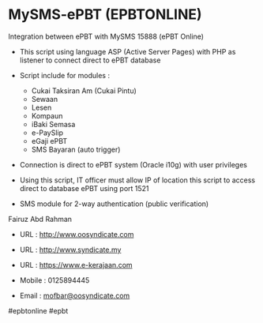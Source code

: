MySMS-ePBT (EPBTONLINE)
==========

Integration between ePBT with MySMS 15888 (ePBT Online)

- This script using language ASP (Active Server Pages) with PHP as listener to connect direct to ePBT database

- Script include for modules :

    - Cukai Taksiran Am (Cukai Pintu)
    - Sewaan
    - Lesen
    - Kompaun
    - iBaki Semasa
    - e-PaySlip
    - eGaji ePBT
    - SMS Bayaran (auto trigger)

- Connection is direct to ePBT system (Oracle i10g) with user privileges

- Using this script, IT officer must allow IP of location this script to access direct to database ePBT using port 1521

- SMS module for 2-way authentication (public verification)

Fairuz Abd Rahman
- URL : http://www.oosyndicate.com
- URL : http://www.syndicate.my
- URL : https://www.e-kerajaan.com

- Mobile : 0125894445
- Email : mofbar@oosyndicate.com

#epbtonline
#epbt
